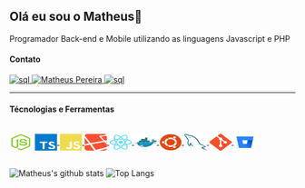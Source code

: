 ## Olá eu sou o Matheus👋


<!--
[![Site Badge](https://img.shields.io/badge/%20-site%20pessoal-blueviolet)](https://site/)
-->
Programador Back-end e Mobile utilizando as linguagens Javascript e PHP

#### Contato
<a href="https://www.linkedin.com/in/matheuspdias98/" target="_blank">
      <img alt="sql" src="https://img.shields.io/badge/linkedin-0A66C2.svg?style=for-the-badge&logo=linkedin&logoColor=white" />
</a>
<a href="mailto:matheus.tecinfor98@gmail.com" target="_blank">
      <img alt="Matheus Pereira" src="https://img.shields.io/badge/-Gmail-5659EB?style=for-the-badge&logo=Gmail&logoColor=white&link=mailto:matheus.tecinfor98@gmail.com" />
</a>
<a href="https://api.whatsapp.com/send?phone=5511976048255" target="_blank">
      <img alt="sql" src="https://img.shields.io/badge/whatsapp-00E676.svg?style=for-the-badge&logo=whatsapp&logoColor=white" />
</a>

---
#### Técnologias e Ferramentas
</div>
<div style="display: inline_block"><br>
<a href="https://nodejs.org/en/docs/guides/getting-started-guide/">
  <img align="center" alt="Matheus-Js" height="30" width="40" src="https://raw.githubusercontent.com/devicons/devicon/master/icons/nodejs/nodejs-plain.svg"><a/>
<a href="https://www.typescriptlang.org/">
  <img align="center" alt="Matheus-Ts" height="30" width="40" src="https://raw.githubusercontent.com/devicons/devicon/master/icons/typescript/typescript-plain.svg">
<a/>
<a href="https://developer.mozilla.org/pt-BR/docs/Web/JavaScript">
  <img align="center" alt="Matheus-Ts" height="30" width="40" src="https://raw.githubusercontent.com/devicons/devicon/master/icons/javascript/javascript-plain.svg">
<a/>
<a href="https://laravel.com/">
  <img align="center" alt="Matheus-Ts" height="30" width="40" src="https://raw.githubusercontent.com/devicons/devicon/master/icons/laravel/laravel-plain.svg">
<a/>
<a href="https://pt-br.reactjs.org/">
  <img align="center" alt="Matheus-Ts" height="30" width="40" src="https://raw.githubusercontent.com/devicons/devicon/master/icons/react/react-original.svg">
<a/>
<a href="https://www.docker.com/">
  <img align="center" alt="Matheus-Ts" height="30" width="40" src="https://raw.githubusercontent.com/devicons/devicon/master/icons/docker/docker-original.svg">
<a/>
<a href="https://ubuntu.com/">
  <img align="center" alt="Matheus-Ts" height="30" width="40" src="https://raw.githubusercontent.com/devicons/devicon/master/icons/ubuntu/ubuntu-plain.svg">
<a/>
<a href="https://www.mysql.com/">
  <img align="center" alt="Matheus-Ts" height="30" width="40" src="https://raw.githubusercontent.com/devicons/devicon/master/icons/mysql/mysql-plain.svg">
<a/>
<a href="https://git-scm.com/">
  <img align="center" alt="Matheus-Ts" height="30" width="40" src="https://raw.githubusercontent.com/devicons/devicon/master/icons/git/git-plain.svg">
<a/>
<a href="https://bitbucket.org/product/">
  <img align="center" alt="Matheus-Ts" height="30" width="40" src="https://raw.githubusercontent.com/devicons/devicon/master/icons/bitbucket/bitbucket-original.svg">
<a/>
      
</div>
<br/>

<div align="display: flex; align-items:center; justify-content: space-between;" >

![Matheus's github stats](https://github-readme-stats.vercel.app/api?username=matheuspdias&layout=compact&theme=radical&bg_color=30,0d0d0d,191919&title_color=fff&text_color=fff&icon_color=79ff97)
![Top Langs](https://github-readme-stats.vercel.app/api/top-langs/?username=matheuspdias&layout=compact&theme=radical&bg_color=30,0d0d0d,191919&title_color=fff&text_color=fff&icon_color=79ff97)

</div>

